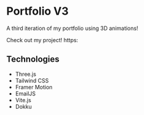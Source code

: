 # Portfolio V3

A third iteration of my portfolio using 3D animations!

Check out my project! https:

## Technologies
- Three.js
- Tailwind CSS
- Framer Motion
- EmailJS
- Vite.js
- Dokku
